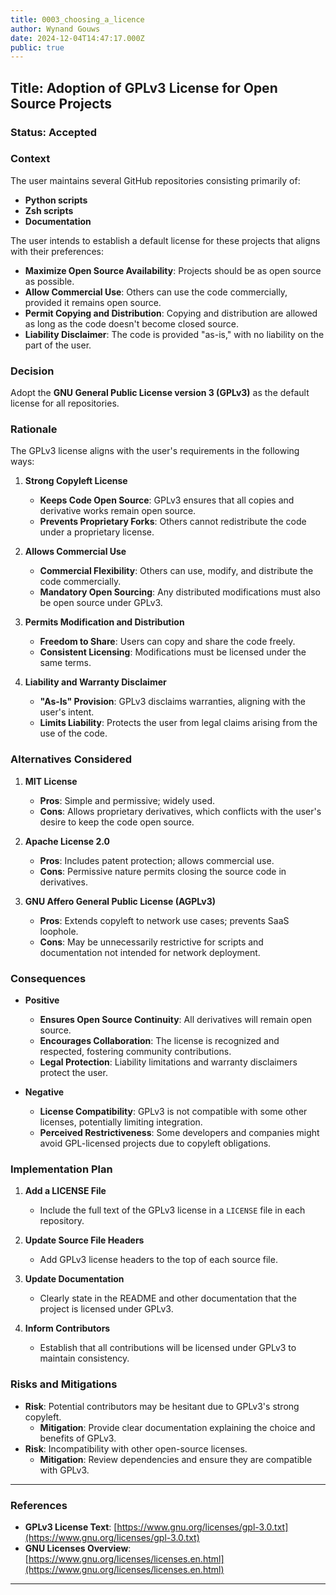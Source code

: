 ```yaml
---
title: 0003_choosing_a_licence
author: Wynand Gouws
date: 2024-12-04T14:47:17.000Z
public: true
---
```


## Title: Adoption of GPLv3 License for Open Source Projects

### Status: Accepted

### **Context**

The user maintains several GitHub repositories consisting primarily of:

- **Python scripts**
- **Zsh scripts**
- **Documentation**

The user intends to establish a default license for these projects that aligns with their preferences:

- **Maximize Open Source Availability**: Projects should be as open source as possible.
- **Allow Commercial Use**: Others can use the code commercially, provided it remains open source.
- **Permit Copying and Distribution**: Copying and distribution are allowed as long as the code doesn't become closed source.
- **Liability Disclaimer**: The code is provided "as-is," with no liability on the part of the user.

### **Decision**

Adopt the **GNU General Public License version 3 (GPLv3)** as the default license for all repositories.

### **Rationale**

The GPLv3 license aligns with the user's requirements in the following ways:

1. **Strong Copyleft License**

   - **Keeps Code Open Source**: GPLv3 ensures that all copies and derivative works remain open source.
   - **Prevents Proprietary Forks**: Others cannot redistribute the code under a proprietary license.

2. **Allows Commercial Use**

   - **Commercial Flexibility**: Others can use, modify, and distribute the code commercially.
   - **Mandatory Open Sourcing**: Any distributed modifications must also be open source under GPLv3.

3. **Permits Modification and Distribution**

   - **Freedom to Share**: Users can copy and share the code freely.
   - **Consistent Licensing**: Modifications must be licensed under the same terms.

4. **Liability and Warranty Disclaimer**

   - **"As-Is" Provision**: GPLv3 disclaims warranties, aligning with the user's intent.
   - **Limits Liability**: Protects the user from legal claims arising from the use of the code.

### **Alternatives Considered**

1. **MIT License**

   - **Pros**: Simple and permissive; widely used.
   - **Cons**: Allows proprietary derivatives, which conflicts with the user's desire to keep the code open source.

2. **Apache License 2.0**

   - **Pros**: Includes patent protection; allows commercial use.
   - **Cons**: Permissive nature permits closing the source code in derivatives.

3. **GNU Affero General Public License (AGPLv3)**

   - **Pros**: Extends copyleft to network use cases; prevents SaaS loophole.
   - **Cons**: May be unnecessarily restrictive for scripts and documentation not intended for network deployment.

### **Consequences**

- **Positive**

  - **Ensures Open Source Continuity**: All derivatives will remain open source.
  - **Encourages Collaboration**: The license is recognized and respected, fostering community contributions.
  - **Legal Protection**: Liability limitations and warranty disclaimers protect the user.

- **Negative**

  - **License Compatibility**: GPLv3 is not compatible with some other licenses, potentially limiting integration.
  - **Perceived Restrictiveness**: Some developers and companies might avoid GPL-licensed projects due to copyleft obligations.

### **Implementation Plan**

1. **Add a LICENSE File**

   - Include the full text of the GPLv3 license in a `LICENSE` file in each repository.

2. **Update Source File Headers**

   - Add GPLv3 license headers to the top of each source file.

3. **Update Documentation**

   - Clearly state in the README and other documentation that the project is licensed under GPLv3.

4. **Inform Contributors**

   - Establish that all contributions will be licensed under GPLv3 to maintain consistency.

### **Risks and Mitigations**

- **Risk**: Potential contributors may be hesitant due to GPLv3's strong copyleft.
  - **Mitigation**: Provide clear documentation explaining the choice and benefits of GPLv3.
- **Risk**: Incompatibility with other open-source licenses.
  - **Mitigation**: Review dependencies and ensure they are compatible with GPLv3.

---

### **References**

- **GPLv3 License Text**: [https://www.gnu.org/licenses/gpl-3.0.txt](https://www.gnu.org/licenses/gpl-3.0.txt)
- **GNU Licenses Overview**: [https://www.gnu.org/licenses/licenses.en.html](https://www.gnu.org/licenses/licenses.en.html)

---
